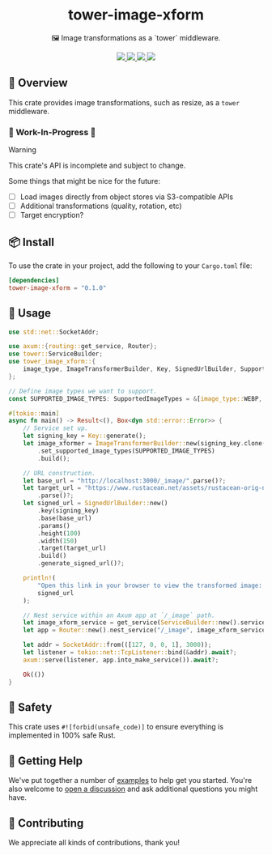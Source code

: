 <h1 align="center">
    tower-image-xform
</h1>

<p align="center">
    🖼️ Image transformations as a `tower` middleware.
</p>

<div align="center">
    <a href="https://crates.io/crates/tower-image-xform">
        <img src="https://img.shields.io/crates/v/tower-image-xform.svg" />
    </a>
    <a href="https://docs.rs/tower-image-xform">
        <img src="https://docs.rs/tower-image-xform/badge.svg" />
    </a>
    <a href="https://github.com/maxcountryman/tower-image-xform/actions/workflows/rust.yml">
        <img src="https://github.com/maxcountryman/tower-image-xform/actions/workflows/rust.yml/badge.svg" />
    </a>
    <a href="https://codecov.io/gh/maxcountryman/tower-image-xform" > 
        <img src="https://codecov.io/gh/maxcountryman/tower-image-xform/graph/badge.svg?token=4WKTLPEGJC"/> 
    </a>
</div>

## 🎨 Overview

This crate provides image transformations, such as resize, as a `tower`
middleware.

### 🚧 Work-In-Progress 🚧

> [!WARNING]
> This crate's API is incomplete and subject to change.

Some things that might be nice for the future:

- [ ] Load images directly from object stores via S3-compatible APIs
- [ ] Additional transformations (quality, rotation, etc)
- [ ] Target encryption?

## 📦 Install

To use the crate in your project, add the following to your `Cargo.toml` file:

```toml
[dependencies]
tower-image-xform = "0.1.0"
```

## 🤸 Usage

```rust
use std::net::SocketAddr;

use axum::{routing::get_service, Router};
use tower::ServiceBuilder;
use tower_image_xform::{
    image_type, ImageTransformerBuilder, Key, SignedUrlBuilder, SupportedImageTypes,
};

// Define image types we want to support.
const SUPPORTED_IMAGE_TYPES: SupportedImageTypes = &[image_type::WEBP, image_type::PNG];

#[tokio::main]
async fn main() -> Result<(), Box<dyn std::error::Error>> {
    // Service set up.
    let signing_key = Key::generate();
    let image_xformer = ImageTransformerBuilder::new(signing_key.clone())
        .set_supported_image_types(SUPPORTED_IMAGE_TYPES)
        .build();

    // URL construction.
    let base_url = "http://localhost:3000/_image/".parse()?;
    let target_url = "https://www.rustacean.net/assets/rustacean-orig-noshadow.png"
        .parse()?;
    let signed_url = SignedUrlBuilder::new()
        .key(signing_key)
        .base(base_url)
        .params()
        .height(100)
        .width(150)
        .target(target_url)
        .build()
        .generate_signed_url()?;

    println!(
        "Open this link in your browser to view the transformed image: {}",
        signed_url
    );

    // Nest service within an Axum app at `/_image` path.
    let image_xform_service = get_service(ServiceBuilder::new().service(image_xformer));
    let app = Router::new().nest_service("/_image", image_xform_service);

    let addr = SocketAddr::from(([127, 0, 0, 1], 3000));
    let listener = tokio::net::TcpListener::bind(&addr).await?;
    axum::serve(listener, app.into_make_service()).await?;

    Ok(())
}
```

## 🦺 Safety

This crate uses `#![forbid(unsafe_code)]` to ensure everything is implemented in 100% safe Rust.

## 🛟 Getting Help

We've put together a number of [examples][examples] to help get you started. You're also welcome to [open a discussion](https://github.com/maxcountryman/tower-image-xform/discussions/new?category=q-a) and ask additional questions you might have.

## 👯 Contributing

We appreciate all kinds of contributions, thank you!

[examples]: https://github.com/maxcountryman/tower-image-xform/tree/main/examples
[docs]: https://docs.rs/tower-image-xform
